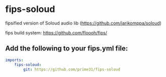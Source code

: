# fips-soloud

fipsified version of Soloud audio lib (https://github.com/jarikomppa/soloud)

fips build system: https://github.com/floooh/fips/


## Add the following to your fips.yml file:

```yaml
imports:
    fips-soloud:
        git: https://github.com/prime31/fips-soloud
```
